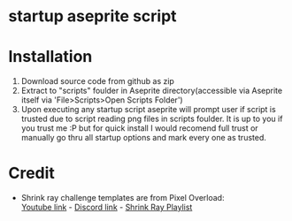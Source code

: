 # startup aseprite script

# Installation
1) Download source code from github as zip
2) Extract to "scripts" foulder in Aseprite directory(accessible via Aseprite itself via 'File>Scripts>Open Scripts Folder')
3) Upon executing any startup script aseprite will prompt user if script is trusted due to script reading png files in scripts foulder. It is up to you if you trust me :P but for quick install I would recomend full trust or manually go thru all startup options and mark every one as trusted.

# Credit
* Shrink ray challenge templates are from Pixel Overload:
  <br>[Youtube link](https://www.youtube.com/c/PixelOverloadChannel) - [Discord link](https://discord.gg/yQQ3ZRCyWn) - [Shrink Ray Playlist](https://www.youtube.com/playlist?list=PLFLRQZXTN0Bh_txUgg_TuiAFlCw51I2DG)
